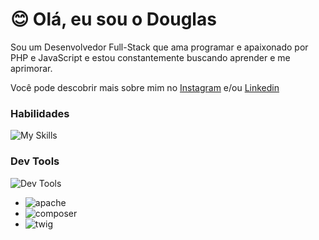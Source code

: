 
# 😊 Olá, eu sou o Douglas

Sou um Desenvolvedor Full-Stack que ama programar e apaixonado por PHP e JavaScript e estou constantemente buscando aprender e me aprimorar.

Você pode descobrir mais sobre mim no [Instagram](https://www.instagram.com/douglasb20/) e/ou [Linkedin](https://www.linkedin.com/in/douglasdev/)


### Habilidades

![My Skills](https://skillicons.dev/icons?i=html,css,sass,js,ts,nodejs,react,cs,php,bootstrap,jquery,next,express&perline=8)



### Dev Tools
![Dev Tools](https://skillicons.dev/icons?i=docker,git,mysql,linux,postman,redux,styledcomponents,vscode,gcp)


- ![apache](https://img.shields.io/badge/Apache-blue?style=for-the-badge&logo=apache&logoColor=white)
- ![composer](https://img.shields.io/badge/Composer-blue?style=for-the-badge)
- ![twig](https://img.shields.io/badge/Twig-blue?style=for-the-badge)

